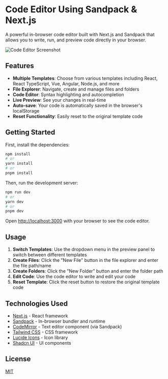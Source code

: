 # Code Editor Using Sandpack & Next.js

A powerful in-browser code editor built with Next.js and Sandpack that allows you to write, run, and preview code directly in your browser.

![Code Editor Screenshot](public/screenshot.png)

## Features

- **Multiple Templates**: Choose from various templates including React, React TypeScript, Vue, Angular, Node.js, and more
- **File Explorer**: Navigate, create and manage files and folders
- **Code Editor**: Syntax highlighting and autocompletion
- **Live Preview**: See your changes in real-time
- **Auto-save**: Your code is automatically saved in the browser's localStorage
- **Reset Functionality**: Easily reset to the original template code

## Getting Started

First, install the dependencies:

```bash
npm install
# or
yarn install
# or
pnpm install
```

Then, run the development server:

```bash
npm run dev
# or
yarn dev
# or
pnpm dev
```

Open [http://localhost:3000](http://localhost:3000) with your browser to see the code editor.

## Usage

1. **Switch Templates**: Use the dropdown menu in the preview panel to switch between different templates
2. **Create Files**: Click the "New File" button in the file explorer and enter the file path/name
3. **Create Folders**: Click the "New Folder" button and enter the folder path
4. **Edit Code**: Use the code editor to write and edit your code
5. **Reset Template**: Click the reset button to restore the original template code

## Technologies Used

- [Next.js](https://nextjs.org/) - React framework
- [Sandpack](https://sandpack.codesandbox.io/) - In-browser bundler and runtime
- [CodeMirror](https://codemirror.net/) - Text editor component (via Sandpack)
- [Tailwind CSS](https://tailwindcss.com/) - CSS framework
- [Lucide Icons](https://lucide.dev/) - Icon library
- [Shadcn UI](https://ui.shadcn.com/) - UI components

## License

[MIT](LICENSE)
